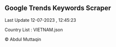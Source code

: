 

## Google Trends Keywords Scraper 
 
Last Update 12-07-2023 , 12:45:23

Country List :
VIETNAM.json



© Abdul Muttaqin 
